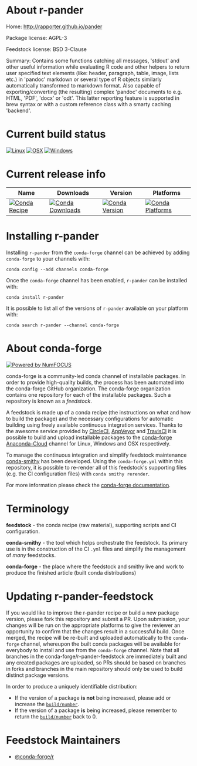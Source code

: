 <!--
# -*- mode: jinja -*-
-->

About r-pander
==============

Home: http://rapporter.github.io/pander

Package license: AGPL-3

Feedstock license: BSD 3-Clause

Summary: Contains some functions catching all messages, 'stdout' and other useful information while evaluating R code and other helpers to return user specified text elements (like: header, paragraph, table, image, lists etc.) in 'pandoc' markdown or several type of R objects similarly automatically transformed to markdown format. Also capable of exporting/converting (the resulting) complex 'pandoc' documents to e.g. HTML, 'PDF', 'docx' or 'odt'. This latter reporting feature is supported in brew syntax or with a custom reference class with a smarty caching 'backend'.



Current build status
====================

[![Linux](https://img.shields.io/circleci/project/github/conda-forge/r-pander-feedstock/master.svg?label=Linux)](https://circleci.com/gh/conda-forge/r-pander-feedstock)
[![OSX](https://img.shields.io/travis/conda-forge/r-pander-feedstock/master.svg?label=macOS)](https://travis-ci.org/conda-forge/r-pander-feedstock)
[![Windows](https://img.shields.io/appveyor/ci/conda-forge/r-pander-feedstock/master.svg?label=Windows)](https://ci.appveyor.com/project/conda-forge/r-pander-feedstock/branch/master)

Current release info
====================

| Name | Downloads | Version | Platforms |
| --- | --- | --- | --- |
| [![Conda Recipe](https://img.shields.io/badge/recipe-r--pander-green.svg)](https://anaconda.org/conda-forge/r-pander) | [![Conda Downloads](https://img.shields.io/conda/dn/conda-forge/r-pander.svg)](https://anaconda.org/conda-forge/r-pander) | [![Conda Version](https://img.shields.io/conda/vn/conda-forge/r-pander.svg)](https://anaconda.org/conda-forge/r-pander) | [![Conda Platforms](https://img.shields.io/conda/pn/conda-forge/r-pander.svg)](https://anaconda.org/conda-forge/r-pander) |

Installing r-pander
===================

Installing `r-pander` from the `conda-forge` channel can be achieved by adding `conda-forge` to your channels with:

```
conda config --add channels conda-forge
```

Once the `conda-forge` channel has been enabled, `r-pander` can be installed with:

```
conda install r-pander
```

It is possible to list all of the versions of `r-pander` available on your platform with:

```
conda search r-pander --channel conda-forge
```


About conda-forge
=================

[![Powered by NumFOCUS](https://img.shields.io/badge/powered%20by-NumFOCUS-orange.svg?style=flat&colorA=E1523D&colorB=007D8A)](http://numfocus.org)

conda-forge is a community-led conda channel of installable packages.
In order to provide high-quality builds, the process has been automated into the
conda-forge GitHub organization. The conda-forge organization contains one repository
for each of the installable packages. Such a repository is known as a *feedstock*.

A feedstock is made up of a conda recipe (the instructions on what and how to build
the package) and the necessary configurations for automatic building using freely
available continuous integration services. Thanks to the awesome service provided by
[CircleCI](https://circleci.com/), [AppVeyor](https://www.appveyor.com/)
and [TravisCI](https://travis-ci.org/) it is possible to build and upload installable
packages to the [conda-forge](https://anaconda.org/conda-forge)
[Anaconda-Cloud](https://anaconda.org/) channel for Linux, Windows and OSX respectively.

To manage the continuous integration and simplify feedstock maintenance
[conda-smithy](https://github.com/conda-forge/conda-smithy) has been developed.
Using the ``conda-forge.yml`` within this repository, it is possible to re-render all of
this feedstock's supporting files (e.g. the CI configuration files) with ``conda smithy rerender``.

For more information please check the [conda-forge documentation](https://conda-forge.org/docs/).

Terminology
===========

**feedstock** - the conda recipe (raw material), supporting scripts and CI configuration.

**conda-smithy** - the tool which helps orchestrate the feedstock.
                   Its primary use is in the construction of the CI ``.yml`` files
                   and simplify the management of *many* feedstocks.

**conda-forge** - the place where the feedstock and smithy live and work to
                  produce the finished article (built conda distributions)


Updating r-pander-feedstock
===========================

If you would like to improve the r-pander recipe or build a new
package version, please fork this repository and submit a PR. Upon submission,
your changes will be run on the appropriate platforms to give the reviewer an
opportunity to confirm that the changes result in a successful build. Once
merged, the recipe will be re-built and uploaded automatically to the
`conda-forge` channel, whereupon the built conda packages will be available for
everybody to install and use from the `conda-forge` channel.
Note that all branches in the conda-forge/r-pander-feedstock are
immediately built and any created packages are uploaded, so PRs should be based
on branches in forks and branches in the main repository should only be used to
build distinct package versions.

In order to produce a uniquely identifiable distribution:
 * If the version of a package **is not** being increased, please add or increase
   the [``build/number``](https://conda.io/docs/user-guide/tasks/build-packages/define-metadata.html#build-number-and-string).
 * If the version of a package **is** being increased, please remember to return
   the [``build/number``](https://conda.io/docs/user-guide/tasks/build-packages/define-metadata.html#build-number-and-string)
   back to 0.

Feedstock Maintainers
=====================

* [@conda-forge/r](https://github.com/conda-forge/r/)

